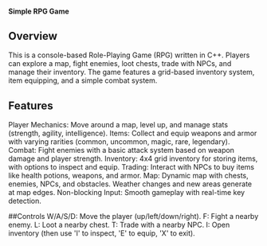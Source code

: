 #### Simple RPG Game
## Overview
This is a console-based Role-Playing Game (RPG) written in C++. Players can explore a map, fight enemies, loot chests, trade with NPCs, and manage their inventory. The game features a grid-based inventory system, item equipping, and a simple combat system.

## Features
Player Mechanics: Move around a map, level up, and manage stats (strength, agility, intelligence).
Items: Collect and equip weapons and armor with varying rarities (common, uncommon, magic, rare, legendary).
Combat: Fight enemies with a basic attack system based on weapon damage and player strength.
Inventory: 4x4 grid inventory for storing items, with options to inspect and equip.
Trading: Interact with NPCs to buy items like health potions, weapons, and armor.
Map: Dynamic map with chests, enemies, NPCs, and obstacles. Weather changes and new areas generate at map edges.
Non-blocking Input: Smooth gameplay with real-time key detection.

##Controls
W/A/S/D: Move the player (up/left/down/right).
F: Fight a nearby enemy.
L: Loot a nearby chest.
T: Trade with a nearby NPC.
I: Open inventory (then use 'I' to inspect, 'E' to equip, 'X' to exit).
